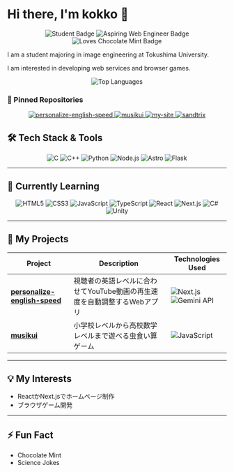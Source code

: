 # Hi there, I'm kokko 👋

<p align="center">
  <img src="https://img.shields.io/badge/Student-Image%20Engineering-blue.svg" alt="Student Badge"/>
  <img src="https://img.shields.io/badge/Aspiring-Web%20Engineer-orange.svg" alt="Aspiring Web Engineer Badge"/>
  <img src="https://img.shields.io/badge/Loves-Chocolate%20Mint-brightgreen.svg" alt="Loves Chocolate Mint Badge"/>
</p>

I am a student majoring in image engineering at Tokushima University. 

I am interested in developing web services and browser games.

<p align="center">
  <img src="https://github-readme-stats.vercel.app/api/top-langs/?username=k-mysa6505&layout=compact&langs_count=8&theme=dracula" alt="Top Languages" />
</p>

### 📌 Pinned Repositories

<p align="center">
  <a href="https://github.com/k-mysa6505/personalize-english-speed">
    <img src="https://github-readme-stats.vercel.app/api/pin/?username=k-mysa6505&repo=personalize-english-speed&theme=dracula&show_owner=true" alt="personalize-english-speed" />
  </a>
  <a href="https://github.com/k-mysa6505/musikui">
    <img src="https://github-readme-stats.vercel.app/api/pin/?username=k-mysa6505&repo=musikui&theme=dracula&show_owner=true" alt="musikui" />
  </a>
  <a href="https://github.com/k-mysa6505/my-site">
    <img src="https://github-readme-stats.vercel.app/api/pin/?username=k-mysa6505&repo=my-site&theme=dracula&show_owner=true" alt="my-site" />
  </a>
  <a href="https://github.com/k-mysa6505/sandtrix">
    <img src="https://github-readme-stats.vercel.app/api/pin/?username=k-mysa6505&repo=sandtrix&theme=dracula&show_owner=true" alt="sandtrix" />
  </a>
</p>

## 🛠️ Tech Stack & Tools

<p align="center">
  <img src="https://img.shields.io/badge/C-00599C?style=for-the-badge&logo=c&logoColor=white" alt="C"/>
  <img src="https://img.shields.io/badge/C%2B%2B-00599C?style=for-the-badge&logo=c%2B%2B&logoColor=white" alt="C++"/>
  <img src="https://img.shields.io/badge/Python-3776AB?style=for-the-badge&logo=python&logoColor=white" alt="Python"/>
  <img src="https://img.shields.io/badge/Node.js-339933?style=for-the-badge&logo=nodedotjs&logoColor=white" alt="Node.js"/>

  <img src="https://img.shields.io/badge/Astro-FF5D01?style=for-the-badge&logo=astro&logoColor=white" alt="Astro"/>
  <img src="https://img.shields.io/badge/Flask-000000?style=for-the-badge&logo=flask&logoColor=white" alt="Flask"/>
</p>

---

## 🌱 Currently Learning

<p align="center">
  <img src="https://img.shields.io/badge/HTML5-E34F26?style=for-the-badge&logo=html5&logoColor=white" alt="HTML5"/>  
  <img src="https://img.shields.io/badge/CSS3-1572B6?style=for-the-badge&logo=css3&logoColor=white" alt="CSS3"/>
  <img src="https://img.shields.io/badge/JavaScript-F7DF1E?style=for-the-badge&logo=javascript&logoColor=black" alt="JavaScript"/>
  <img src="https://img.shields.io/badge/TypeScript-3178C6?style=for-the-badge&logo=typescript&logoColor=white" alt="TypeScript"/>
  <img src="https://img.shields.io/badge/React-61DAFB?style=for-the-badge&logo=react&logoColor=black" alt="React"/>
  <img src="https://img.shields.io/badge/Next.js-000000?style=for-the-badge&logo=nextdotjs&logoColor=white" alt="Next.js"/>
  <img src="https://img.shields.io/badge/C%23-512BD4?style=for-the-badge&logo=c-sharp&logoColor=white" alt="C#"/>
  <img src="https://img.shields.io/badge/Unity-FFFFFF?style=for-the-badge&logo=unity&logoColor=black" alt="Unity"/>
</p>

---

## 🚀 My Projects

| Project                                             | Description                                                               | Technologies Used                                                                                                                                              |
| --------------------------------------------------- | ------------------------------------------------------------------------- | ------------------------------------------------------------------------------------------------------------------------------------------------------------ |
| **[personalize-english-speed](https://github.com/k-mysa6505/personalize-english-speed/)** | 視聴者の英語レベルに合わせてYouTube動画の再生速度を自動調整するWebアプリ  | <img src="https://img.shields.io/badge/Next.js-000000?style=flat-square&logo=nextdotjs&logoColor=white" alt="Next.js"/> <img src="https://img.shields.io/badge/Gemini_API-8E77F0?style=flat-square&logo=google-gemini&logoColor=white" alt="Gemini API"/> |
| **[musikui](https://github.com/k-mysa6505/musikui/)** | 小学校レベルから高校数学レベルまで遊べる虫食い算ゲーム                    | <img src="https://img.shields.io/badge/JavaScript-F7DF1E?style=flat-square&logo=javascript&logoColor=black" alt="JavaScript"/>                                  |

[p1]: https://github.com/kokko-my/[your-repo-link]
[p2]: https://github.com/kokko-my/[your-repo-link]

---

## 💡 My Interests

- ReactかNext.jsでホームページ制作
- ブラウザゲーム開発

---

## ⚡ Fun Fact

- Chocolate Mint
- Science Jokes
